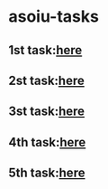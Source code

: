 # asoiu-tasks

## 1st task:[here](https://guseinguseinov.github.io/asoiu-tasks/task1)
## 2st task:[here](https://guseinguseinov.github.io/asoiu-tasks/task2)
## 3st task:[here](https://guseinguseinov.github.io/asoiu-tasks/task3)
## 4th task:[here](https://guseinguseinov.github.io/asoiu-tasks/task4)
## 5th task:[here](https://www.figma.com/file/vBplHNuvVaCgXr9w5aC77B/first_figma?node-id=0%3A1)